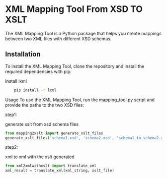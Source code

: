 
# XML Mapping Tool From XSD TO XSLT

The XML Mapping Tool is a Python package that helps you create mappings between two XML files with different XSD schemas.

## Installation
To install the XML Mapping Tool, clone the repository and install the required dependencies with pip:

Install lxml
```bash
    pip install -r lxml 
```


Usage
To use the XML Mapping Tool, run the mapping_tool.py script and provide the paths to the two XSD files:

step1:

generate xslt from xsd schema files
```python
from mapping2xslt import generate_xslt_files
generate_xslt_files('schema1.xsd', 'schema2.xsd', 'schema1_to_schema2.xslt', 'schema2_to_schema1.xslt')
```

step2:

xml to xml with the xslt generated


```python
from xml2xmlwithxslt import translate_xml
xml_result = translate_xml(xml_string, xslt_file)
```
